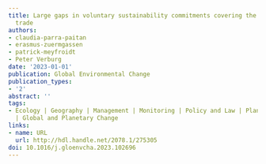 ```yaml
---
title: Large gaps in voluntary sustainability commitments covering the global cocoa
  trade
authors:
- claudia-parra-paitan
- erasmus-zuermgassen
- patrick-meyfroidt
- Peter Verburg
date: '2023-01-01'
publication: Global Environmental Change
publication_types:
- '2'
abstract: ''
tags:
- Ecology | Geography | Management | Monitoring | Policy and Law | Planning and Development
  | Global and Planetary Change
links:
- name: URL
  url: http://hdl.handle.net/2078.1/275305
doi: 10.1016/j.gloenvcha.2023.102696
---
```

